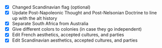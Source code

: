 - [X] Changed Scandinavian flag (optional)
- [X] Update Post-Napoleonic Thought and Post-Nelsonian Doctrine to line up with the alt history
- [X] Separate South Africa from Australia
- [X] Give different colors to colonies (in case they go independent)
- [X] Edit French aesthetics, accepted cultures, and parties
- [X] Edit Scandinavian aesthetics, accepted cultures, and parties
